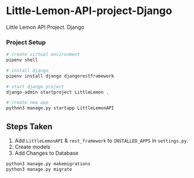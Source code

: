 # Little-Lemon-API-project-Django
Little Lemon API Project. Django

### Project Setup
```bash
# create virtual environment
pipenv shell

# install django
pipenv install django djangorestframework

# start django project
django-admin startproject LittleLemon .

# create new app
python3 manage.py startapp LittleLemonAPI
```
## Steps Taken
1. Add `LittleLemonAPI` & `rest_framework` to `INSTALLED_APPS` in `settings.py`.
2. Create models
3. Add Changes to Database
```bash
python3 manage.py makemigrations
python3 manage.py migrate
```